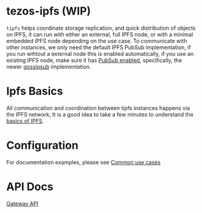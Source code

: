 # tezos-ipfs (WIP)

`tipfs` helps coordinate storage replication, and quick distribution of objects on IPFS,
it can run with either an external, full IPFS node, or with a minimal embedded IPFS node depending on the use case.
To communicate with other instances, we only need the default IPFS PubSub implementation, if you run wihtout a
external node this is enabled automatically, if you use an existing IPFS node, make sure it has [PubSub enabled](https://docs.ipfs.io/how-to/configure-node/#pubsub),
specifically, the newer [gossipsub](https://github.com/libp2p/specs/tree/master/pubsub/gossipsub) implementation.

# Ipfs Basics
All communication and coordination between tipfs instances happens via the IPFS network, It is a good idea to take a few minutes
to understand the [basics of IPFS](./docs/ipfs_basics.md).

# Configuration
For documentation examples, please see [Common use cases](./docs/common_use.md)

# API Docs

[Gateway API](./docs/gateway.md)